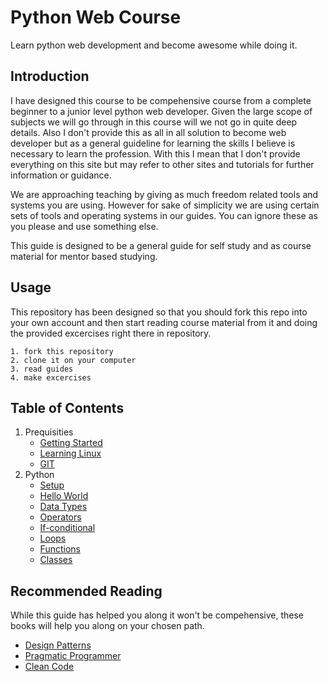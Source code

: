# Python Web Course
Learn python web development and become awesome while doing it.

## Introduction
I have designed this course to be compehensive course from a complete beginner to a junior level python web developer.
Given the large scope of subjects we will go through in this course will we not go in quite deep details. Also I don't
provide this as all in all solution to become web developer but as a general guideline for learning the skills I
believe is necessary to learn the profession. With this I mean that I don't provide everything on this site but may
refer to other sites and tutorials for further information or guidance.

We are approaching teaching by giving as much freedom related tools and systems you are using. However for sake of
simplicity we are using certain sets of tools and operating systems in our guides. You can ignore these as you please and
use something else.

This guide is designed to be a general guide for self study and as course material for mentor based studying.

## Usage
This repository has been designed so that you should fork this repo into your own account and then start reading course material
from it and doing the provided excercises right there in repository.

```
1. fork this repository
2. clone it on your computer
3. read guides
4. make excercises
```

## Table of Contents
1. Prequisities
    * [Getting Started](https://github.com/hanshoi/python_web_course/blob/master/material/prequisities/getting_started.md)
    * [Learning Linux](https://github.com/hanshoi/python_web_course/blob/master/material/prequisities/linux.md)
    * [GIT](https://github.com/hanshoi/python_web_course/blob/master/material/prequisities/git.md)
1. Python
    * [Setup](https://github.com/hanshoi/python_web_course/blob/master/material/python/setup.md)
    * [Hello World](https://github.com/hanshoi/python_web_course/blob/master/material/python/hello_world.md)
    * [Data Types](https://github.com/hanshoi/python_web_course/blob/master/material/python/data_types.md)
    * [Operators](https://github.com/hanshoi/python_web_course/blob/master/material/python/operators.md)
    * [If-conditional](https://github.com/hanshoi/python_web_course/blob/master/material/python/if_conditional.md)
    * [Loops](https://github.com/hanshoi/python_web_course/blob/master/material/python/loops.md)
    * [Functions](https://github.com/hanshoi/python_web_course/blob/master/material/python/functions.md)
    * [Classes](https://github.com/hanshoi/python_web_course/blob/master/material/python/classes.md)


## Recommended Reading
While this guide has helped you along it won't be compehensive, these books will help you along on your chosen path.

* [Design Patterns](https://www.amazon.com/Design-Patterns-Elements-Reusable-Object-Oriented/dp/0201633612/ref=pd_sim_14_4?ie=UTF8&pd_rd_i=0201633612&pd_rd_r=B405APFTJ1764773EPE6&pd_rd_w=WiFMY&pd_rd_wg=N0Lnm&psc=1&refRID=B405APFTJ1764773EPE6)
* [Pragmatic Programmer](https://www.amazon.com/Pragmatic-Programmer-Journeyman-Master/dp/020161622X)
* [Clean Code](https://www.amazon.com/Clean-Code-Handbook-Software-Craftsmanship/dp/0132350882/ref=sr_1_1?s=books&ie=UTF8&qid=1477593765&sr=1-1&keywords=Clean+Code)
